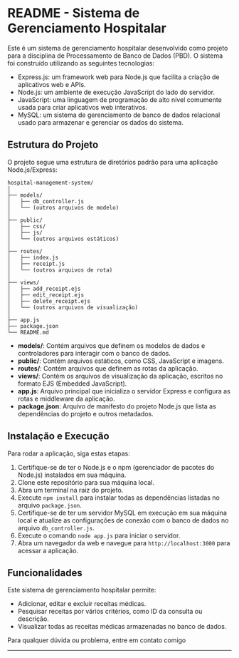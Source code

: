 # README - Sistema de Gerenciamento Hospitalar

Este é um sistema de gerenciamento hospitalar desenvolvido como projeto para a disciplina de Processamento de Banco de Dados (PBD). O sistema foi construído utilizando as seguintes tecnologias:

- Express.js: um framework web para Node.js que facilita a criação de aplicativos web e APIs.
- Node.js: um ambiente de execução JavaScript do lado do servidor.
- JavaScript: uma linguagem de programação de alto nível comumente usada para criar aplicativos web interativos.
- MySQL: um sistema de gerenciamento de banco de dados relacional usado para armazenar e gerenciar os dados do sistema.

## Estrutura do Projeto

O projeto segue uma estrutura de diretórios padrão para uma aplicação Node.js/Express:

```
hospital-management-system/
│
├── models/
│   ├── db_controller.js
│   └── (outros arquivos de modelo)
│
├── public/
│   ├── css/
│   ├── js/
│   └── (outros arquivos estáticos)
│
├── routes/
│   ├── index.js
│   ├── receipt.js
│   └── (outros arquivos de rota)
│
├── views/
│   ├── add_receipt.ejs
│   ├── edit_receipt.ejs
│   ├── delete_receipt.ejs
│   └── (outros arquivos de visualização)
│
├── app.js
├── package.json
└── README.md
```

- **models/**: Contém arquivos que definem os modelos de dados e controladores para interagir com o banco de dados.
- **public/**: Contém arquivos estáticos, como CSS, JavaScript e imagens.
- **routes/**: Contém arquivos que definem as rotas da aplicação.
- **views/**: Contém os arquivos de visualização da aplicação, escritos no formato EJS (Embedded JavaScript).
- **app.js**: Arquivo principal que inicializa o servidor Express e configura as rotas e middleware da aplicação.
- **package.json**: Arquivo de manifesto do projeto Node.js que lista as dependências do projeto e outros metadados.

## Instalação e Execução

Para rodar a aplicação, siga estas etapas:

1. Certifique-se de ter o Node.js e o npm (gerenciador de pacotes do Node.js) instalados em sua máquina.
2. Clone este repositório para sua máquina local.
3. Abra um terminal na raiz do projeto.
4. Execute `npm install` para instalar todas as dependências listadas no arquivo `package.json`.
5. Certifique-se de ter um servidor MySQL em execução em sua máquina local e atualize as configurações de conexão com o banco de dados no arquivo `db_controller.js`.
6. Execute o comando `node app.js` para iniciar o servidor.
7. Abra um navegador da web e navegue para `http://localhost:3000` para acessar a aplicação.

## Funcionalidades

Este sistema de gerenciamento hospitalar permite:

- Adicionar, editar e excluir receitas médicas.
- Pesquisar receitas por vários critérios, como ID da consulta ou descrição.
- Visualizar todas as receitas médicas armazenadas no banco de dados.

Para qualquer dúvida ou problema, entre em contato comigo

---
